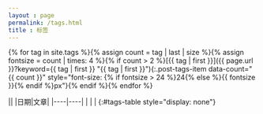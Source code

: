 ```yaml
---
layout : page
permalink: /tags.html
title : 标签
---
```

{% for tag in site.tags %}{% assign count = tag | last | size %}{% assign fontsize = count | times: 4 %}{% if count  > 2 %}[{{ tag | first }}]({{ page.url }}?keyword={{ tag | first }} "{{ tag | first }}"){:.post-tags-item data-count="{{ count }}" style="font-size: {% if fontsize > 24 %}24{% else %}{{ fontsize }}{% endif %}px"}{% endif %}{% endfor %}

||
|日期|文章|
|----|----|
|    |    |
{:#tags-table style="display: none"}
